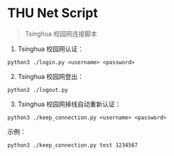 # THU Net Script

> Tsinghua 校园网连接脚本

1. Tsinghua 校园网认证：

```
python3 ./login.py <username> <password>
```

2. Tsinghua 校园网登出：

```
python3 ./logout.py
```

3. Tsinghua 校园网掉线自动重新认证：

```
python3 ./keep_connection.py <username> <password>
```

示例：

```
python3 ./keep_connection.py test 1234567
```

